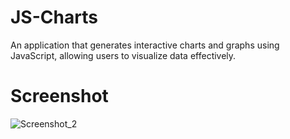 # JS-Charts
An application that generates interactive charts and graphs using JavaScript, allowing users to visualize data effectively.

# Screenshot
![Screenshot_2](https://github.com/Bxugur/JS-Charts/assets/103511917/c59fbc56-33ae-4342-b966-4f5911ecc204)
